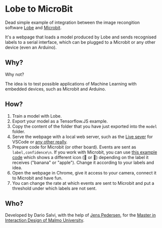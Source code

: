 Lobe to MicroBit
================

Dead simple example of integration between the image recongition software [Lobe](https://www.lobe.ai/) and [Microbit](https://microbit.org/).

It's a webpage that loads a model produced by Lobe and sends recognised labels to a serial interface, which can be plugged to a Microbit or any other device (even an Arduino).

## Why?

Why not?

The idea is to test possible applications of Machine Learning with embedded devices, such as Microbit and Arduino.

## How?

1. Train a model with Lobe.
2. Export your model as a Tensorflow.JS example.
3. Copy the content of the folder that you have just exported into the `model` folder.
4. Serve the webpage with a local web server, such as the [Live sever](https://marketplace.visualstudio.com/items?itemName=ritwickdey.LiveServer) for VSCode or [any other really](https://medium.com/swlh/need-a-local-static-server-here-are-several-options-bbbe77e59a11).
5. Prepare code for Microbit (or other board). Events are sent as `label,confidence\n`. If you work with Microbit, you can use [this example code](https://makecode.microbit.org/_LY7X6F8UiV4x) which shows a different icon (🍌 or 🍎) depending on the label it receives ("banana" or "apple"). Change it according to your labels and idea.
6. Open the webpage in Chrome, give it access to your camera, connect it to Microbit and have fun.
7. You can change the rate at which events are sent to Microbit and put a threshold under which labels are not sent.

## Who?

Developed by Dario Salvi, with the help of [Jens Pedersen](https://github.com/ixd-teaching/), for the [Master in Interaction Design of Malmo University](https://mau.se/en/study-education/programme/taind/).
